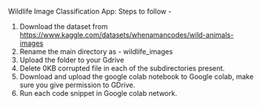 Wildlife Image Classification App:
Steps to follow - 
1. Download the dataset from https://www.kaggle.com/datasets/whenamancodes/wild-animals-images
2. Rename the main directory as - wildlife_images
3. Upload the folder to your Gdrive
4. Delete 0KB corrupted file in each of the subdirectories present.
5. Download and upload the google colab notebook to Google colab, make sure you give permission to GDrive.
6. Run each code snippet in Google colab network.
